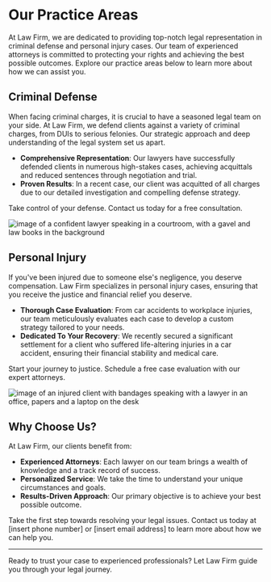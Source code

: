 # Our Practice Areas

At Law Firm, we are dedicated to providing top-notch legal representation in criminal defense and personal injury cases. Our team of experienced attorneys is committed to protecting your rights and achieving the best possible outcomes. Explore our practice areas below to learn more about how we can assist you.

## Criminal Defense

When facing criminal charges, it is crucial to have a seasoned legal team on your side. At Law Firm, we defend clients against a variety of criminal charges, from DUIs to serious felonies. Our strategic approach and deep understanding of the legal system set us apart.

- **Comprehensive Representation**: Our lawyers have successfully defended clients in numerous high-stakes cases, achieving acquittals and reduced sentences through negotiation and trial.
- **Proven Results**: In a recent case, our client was acquitted of all charges due to our detailed investigation and compelling defense strategy.

Take control of your defense. Contact us today for a free consultation.

![image of a confident lawyer speaking in a courtroom, with a gavel and law books in the background](/images/services-image-0-1746661136783.webp)

## Personal Injury

If you've been injured due to someone else's negligence, you deserve compensation. Law Firm specializes in personal injury cases, ensuring that you receive the justice and financial relief you deserve.

- **Thorough Case Evaluation**: From car accidents to workplace injuries, our team meticulously evaluates each case to develop a custom strategy tailored to your needs.
- **Dedicated To Your Recovery**: We recently secured a significant settlement for a client who suffered life-altering injuries in a car accident, ensuring their financial stability and medical care.

Start your journey to justice. Schedule a free case evaluation with our expert attorneys.

![image of an injured client with bandages speaking with a lawyer in an office, papers and a laptop on the desk](/images/services-image-1-1746661152644.webp)

## Why Choose Us?

At Law Firm, our clients benefit from:

- **Experienced Attorneys**: Each lawyer on our team brings a wealth of knowledge and a track record of success.
- **Personalized Service**: We take the time to understand your unique circumstances and goals.
- **Results-Driven Approach**: Our primary objective is to achieve your best possible outcome.

Take the first step towards resolving your legal issues. Contact us today at [insert phone number] or [insert email address] to learn more about how we can help you.

---
Ready to trust your case to experienced professionals? Let Law Firm guide you through your legal journey.